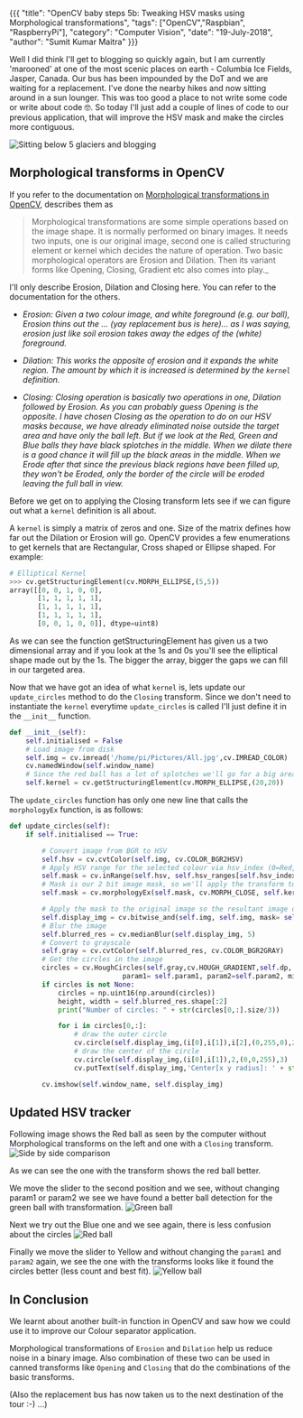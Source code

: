 {{{
  "title": "OpenCV baby steps 5b: Tweaking HSV masks using Morphological transformations",
  "tags": ["OpenCV","Raspbian", "RaspberryPi"],
  "category": "Computer Vision",
  "date": "19-July-2018",
  "author": "Sumit Kumar Maitra"
}}}

Well I did think I'll get to blogging so quickly again, but I am currently 'marooned' at one of the most scenic places on earth - Columbia Ice Fields, Jasper, Canada. Our bus has been impounded by the DoT and we are waiting for a replacement. I've done the nearby hikes and now sitting around in a sun lounger. This was too good a place to not write some code or write about code 🤓. So today I'll just add a couple of lines of code to our previous application, that will improve the HSV mask and make the circles more contiguous.

![Sitting below 5 glaciers and blogging](/posts/images/opencv/five-glaciers-columbia-ice-fields-jasper-canada.jpg)

## Morphological transforms in OpenCV
If you refer to the documentation on [Morphological transformations in OpenCV](https://docs.opencv.org/trunk/d9/d61/tutorial_py_morphological_ops.html), describes them as

> Morphological transformations are some simple operations based on the image shape. It is normally performed on binary images. It needs two inputs, one is our original image, second one is called structuring element or kernel which decides the nature of operation. Two basic morphological operators are Erosion and Dilation. Then its variant forms like Opening, Closing, Gradient etc also comes into play._

I'll only describe Erosion, Dilation and Closing here. You can refer to the documentation for the others.

 - *Erosion: Given a two colour image, and white foreground (e.g. our ball), Erosion thins out the ... (yay replacement bus is here)... as I was saying, erosion just like soil erosion takes away the edges of the (white) foreground.*

 - *Dilation: This works the opposite of erosion and it expands the white region. The amount by which it is increased is determined by the ```kernel``` definition.*

 - *Closing: Closing operation is basically two operations in one, Dilation followed by Erosion. As you can probably guess Opening is the opposite. I have chosen Closing as the operation to do on our HSV masks because, we have already eliminated noise outside the target area and have only the ball left. But if we look at the Red, Green and Blue balls they have black splotches in the middle. When we dilate there is a good chance it will fill up the black areas in the middle. When we Erode after that since the previous black regions have been filled up, they won't be Eroded, only the border of the circle will be eroded leaving the full ball in view.*


 Before we get on to applying the Closing transform lets see if we can figure out what a ```kernel``` definition is all about.

 A ```kernel``` is simply a matrix of zeros and one. Size of the matrix defines how far out the Dilation or Erosion will go. OpenCV provides a few enumerations to get kernels that are Rectangular, Cross shaped or Ellipse shaped. For example:

```python
# Elliptical Kernel
>>> cv.getStructuringElement(cv.MORPH_ELLIPSE,(5,5))
array([[0, 0, 1, 0, 0],
       [1, 1, 1, 1, 1],
       [1, 1, 1, 1, 1],
       [1, 1, 1, 1, 1],
       [0, 0, 1, 0, 0]], dtype=uint8)
```

As we can see the function getStructuringElement has given us a two dimensional array and if you look at the 1s and 0s you'll see the elliptical shape made out by the 1s. The bigger the array, bigger the gaps we can fill in our targeted area.

Now that we have got an idea of what ```kernel``` is, lets update our ```update_circles``` method to do the ```Closing``` transform. Since we don't need to instantiate the ```kernel``` everytime ```update_circles``` is called I'll just define it in the ```__init__``` function.

```python
def __init__(self):
    self.initialised = False
    # Load image from disk
    self.img = cv.imread('/home/pi/Pictures/All.jpg',cv.IMREAD_COLOR)
    cv.namedWindow(self.window_name)
    # Since the red ball has a lot of splotches we'll go for a big area
    self.kernel = cv.getStructuringElement(cv.MORPH_ELLIPSE,(20,20))
```

The ```update_circles``` function has only one new line that calls the ```morphologyEx``` function, is as follows:

```python
def update_circles(self):
    if self.initialised == True:

        # Convert image from BGR to HSV
        self.hsv = cv.cvtColor(self.img, cv.COLOR_BGR2HSV)
        # Apply HSV range for the selected colour via hsv_index (0=Red, 1=Green, 2=Blue, 3=Yellow)
        self.mask = cv.inRange(self.hsv, self.hsv_ranges[self.hsv_index][0], self.hsv_ranges[self.hsv_index][1])
        # Mask is our 2 bit image mask, so we'll apply the transform to it, before we merge it with the original img
        self.mask = cv.morphologyEx(self.mask, cv.MORPH_CLOSE, self.kernel)

        # Apply the mask to the original image so the resultant image only has the colour we are interested in
        self.display_img = cv.bitwise_and(self.img, self.img, mask= self.mask)
        # Blur the image
        self.blurred_res = cv.medianBlur(self.display_img, 5)
        # Convert to grayscale
        self.gray = cv.cvtColor(self.blurred_res, cv.COLOR_BGR2GRAY)
        # Get the circles in the image
        circles = cv.HoughCircles(self.gray,cv.HOUGH_GRADIENT,self.dp, self.min_dist,
                            param1= self.param1, param2=self.param2, minRadius=self.min_radius, maxRadius = self.max_radius)    
        if circles is not None:
            circles = np.uint16(np.around(circles))
            height, width = self.blurred_res.shape[:2]   
            print("Number of circles: " + str(circles[0,:].size/3))

            for i in circles[0,:]:
                # draw the outer circle
                cv.circle(self.display_img,(i[0],i[1]),i[2],(0,255,0),2)
                # draw the center of the circle
                cv.circle(self.display_img,(i[0],i[1]),2,(0,0,255),3)
                cv.putText(self.display_img,'Center[x y radius]: ' + str(i),(i[0]+10,i[1]+i[2]), self.font, 0.5, (200,255,155), 1, cv.LINE_AA)

        cv.imshow(self.window_name, self.display_img)
```

## Updated HSV tracker
Following image shows the Red ball as seen by the computer without Morphological transforms on the left and one with a ```Closing``` transform.
![Side by side comparison](/posts/images/opencv/step-5b-run-red-ball.jpg)

As we can see the one with the transform shows the red ball better.

We move the slider to the second position and we see, without changing param1 or param2 we see we have found a better ball detection for the green ball with transformation.
![Green ball](/posts/images/opencv/step-5b-run-green-ball.jpg)

Next we try out the Blue one and we see again, there is less confusion about the circles
![Red ball](/posts/images/opencv/step-5b-run-blue-ball.jpg)

Finally we move the slider to Yellow and without changing the ```param1``` and ```param2``` again, we see the one with the transforms looks like it found the circles better (less count and best fit).
![Yellow ball](/posts/images/opencv/step-5b-run-yellow-ball.jpg)


## In Conclusion
We learnt about another built-in function in OpenCV and saw how we could use it to improve our Colour separator application.

Morphological transformations of ```Erosion``` and ```Dilation``` help us reduce noise in a binary image. Also combination of these two can be used in canned transforms like ```Opening``` and ```Closing``` that do the combinations of the basic transforms.

(Also the replacement bus has now taken us to the next destination of the tour :-) ...)
